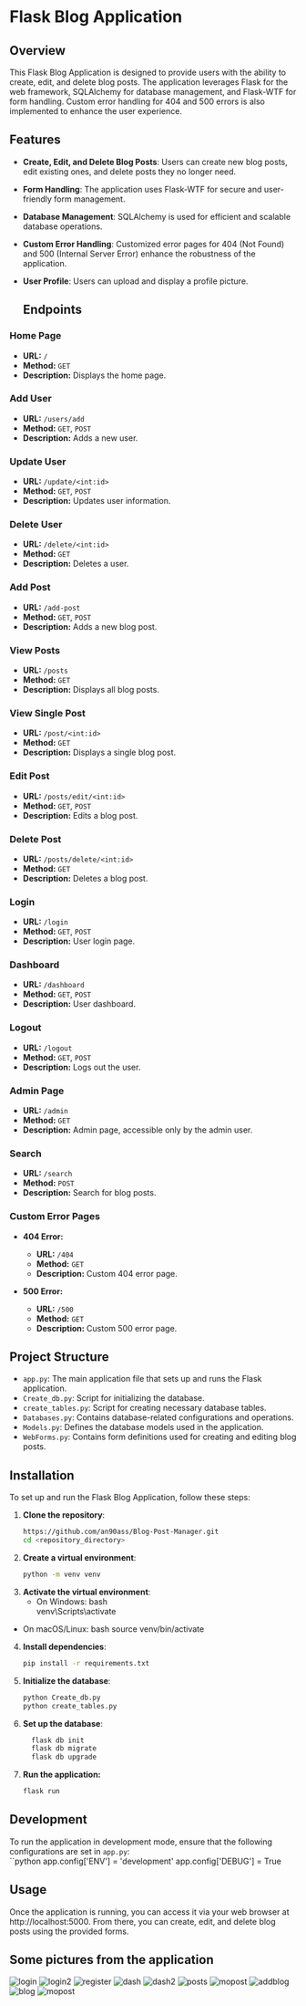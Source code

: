  # Flask Blog Application

## Overview

This Flask Blog Application is designed to provide users with the ability to create, edit, and delete blog posts. The application leverages Flask for the web framework, SQLAlchemy for database management, and Flask-WTF for form handling. Custom error handling for 404 and 500 errors is also implemented to enhance the user experience.

## Features

- **Create, Edit, and Delete Blog Posts**: Users can create new blog posts, edit existing ones, and delete posts they no longer need.
- **Form Handling**: The application uses Flask-WTF for secure and user-friendly form management.
- **Database Management**: SQLAlchemy is used for efficient and scalable database operations.
- **Custom Error Handling**: Customized error pages for 404 (Not Found) and 500 (Internal Server Error) enhance the robustness of the application.
- **User Profile**: Users can upload and display a profile picture.

  ## Endpoints

### Home Page
- **URL:** `/`
- **Method:** `GET`
- **Description:** Displays the home page.

### Add User
- **URL:** `/users/add`
- **Method:** `GET`, `POST`
- **Description:** Adds a new user.

### Update User
- **URL:** `/update/<int:id>`
- **Method:** `GET`, `POST`
- **Description:** Updates user information.

### Delete User
- **URL:** `/delete/<int:id>`
- **Method:** `GET`
- **Description:** Deletes a user.

### Add Post
- **URL:** `/add-post`
- **Method:** `GET`, `POST`
- **Description:** Adds a new blog post.

### View Posts
- **URL:** `/posts`
- **Method:** `GET`
- **Description:** Displays all blog posts.

### View Single Post
- **URL:** `/post/<int:id>`
- **Method:** `GET`
- **Description:** Displays a single blog post.

### Edit Post
- **URL:** `/posts/edit/<int:id>`
- **Method:** `GET`, `POST`
- **Description:** Edits a blog post.

### Delete Post
- **URL:** `/posts/delete/<int:id>`
- **Method:** `GET`
- **Description:** Deletes a blog post.

### Login
- **URL:** `/login`
- **Method:** `GET`, `POST`
- **Description:** User login page.

### Dashboard
- **URL:** `/dashboard`
- **Method:** `GET`, `POST`
- **Description:** User dashboard.

### Logout
- **URL:** `/logout`
- **Method:** `GET`, `POST`
- **Description:** Logs out the user.

### Admin Page
- **URL:** `/admin`
- **Method:** `GET`
- **Description:** Admin page, accessible only by the admin user.

### Search
- **URL:** `/search`
- **Method:** `POST`
- **Description:** Search for blog posts.

### Custom Error Pages
- **404 Error:**
  - **URL:** `/404`
  - **Method:** `GET`
  - **Description:** Custom 404 error page.

- **500 Error:**
  - **URL:** `/500`
  - **Method:** `GET`
  - **Description:** Custom 500 error page.


## Project Structure

- `app.py`: The main application file that sets up and runs the Flask application.
- `Create_db.py`: Script for initializing the database.
- `create_tables.py`: Script for creating necessary database tables.
- `Databases.py`: Contains database-related configurations and operations.
- `Models.py`: Defines the database models used in the application.
- `WebForms.py`: Contains form definitions used for creating and editing blog posts.
  

## Installation

To set up and run the Flask Blog Application, follow these steps:

1. **Clone the repository**:
   ```bash
   https://github.com/an90ass/Blog-Post-Manager.git
   cd <repository_directory>
2. **Create a virtual environment**:
    ```bash
    python -m venv venv
3. **Activate the virtual environment**:
   - On Windows:
    bash    
    venv\Scripts\activate

  - On macOS/Linux:
    bash
    source venv/bin/activate
4. **Install dependencies**:
    ```bash
    pip install -r requirements.txt
5. **Initialize the database**:
    ```bash
    python Create_db.py
    python create_tables.py

6. **Set up the database**:
   ```bash
     flask db init
     flask db migrate
     flask db upgrade

7. **Run the application:**
   ```bash
   flask run

## Development
To run the application in development mode, ensure that the following configurations are set in `app.py`:   
   ``python
   app.config['ENV'] = 'development'
   app.config['DEBUG'] = True

## Usage
  Once the application is running, you can access it via your web browser at http://localhost:5000. From there, you can create, edit, and delete blog posts using the provided forms.

## Some pictures from the application
  ![login](https://github.com/an90ass/Blog-Post-Manager/assets/91754070/6f7446bc-eac0-4982-8142-a4d8d0346097)
  ![login2](https://github.com/an90ass/Blog-Post-Manager/assets/91754070/8e319923-2399-4627-b20f-7f0b429f65db)
  ![register](https://github.com/an90ass/Blog-Post-Manager/assets/91754070/c275fbe7-39ae-4fba-95c9-ae86d939d48e)
  ![dash](https://github.com/an90ass/Blog-Post-Manager/assets/91754070/09e9a7f8-0fa7-43e7-b883-4568d42879d0)
  ![dash2](https://github.com/an90ass/Blog-Post-Manager/assets/91754070/55a7923c-f5c3-41b2-8434-61ce00eb4cc1)
  ![posts](https://github.com/an90ass/Blog-Post-Manager/assets/91754070/97fd8650-f1ef-4c3c-a31e-0d1f39d1f1d7)
  ![mopost](https://github.com/an90ass/Blog-Post-Manager/assets/91754070/f6aefa39-47cf-41bd-9737-5d63f1ce6c19)
  ![addblog](https://github.com/an90ass/Blog-Post-Manager/assets/91754070/184ee04b-4b04-4b3e-bb05-6c6ac6ca39f5)
  ![blog](https://github.com/an90ass/Blog-Post-Manager/assets/91754070/8261c619-27bf-4e78-9156-25400aa39130)
  ![mopost](https://github.com/an90ass/Blog-Post-Manager/assets/91754070/6513244c-be5b-45ea-8dfe-91623f6b1109)




    


   

   
